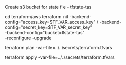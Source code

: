 Create s3 bucket for state file - tfstate-tas

cd terraform/aws
terraform init -backend-config="access_key=$TF_VAR_access_key" \
  -backend-config="secret_key=$TF_VAR_secret_key" \
  -backend-config="bucket=tfstate-tas" \
  -reconfigure -upgrade

terraform plan -var-file=../../secrets/terraform.tfvars

terraform apply -var-file=../../secrets/terraform.tfvars